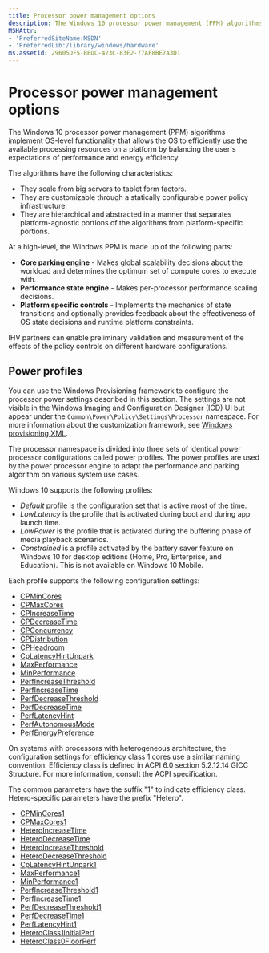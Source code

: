 ```yaml
---
title: Processor power management options
description: The Windows 10 processor power management (PPM) algorithms implement OS-level functionality that allows the OS to efficiently use the available processing resources on a platform by balancing the user's expectations of performance and energy efficiency.
MSHAttr:
- 'PreferredSiteName:MSDN'
- 'PreferredLib:/library/windows/hardware'
ms.assetid: 29605DF5-BEDC-423C-83E2-77AF8BE7A3D1
---
```


# Processor power management options


The Windows 10 processor power management (PPM) algorithms implement OS-level functionality that allows the OS to efficiently use the available processing resources on a platform by balancing the user's expectations of performance and energy efficiency.

The algorithms have the following characteristics:

-   They scale from big servers to tablet form factors.
-   They are customizable through a statically configurable power policy infrastructure.
-   They are hierarchical and abstracted in a manner that separates platform-agnostic portions of the algorithms from platform-specific portions.

At a high-level, the Windows PPM is made up of the following parts:

-   **Core parking engine** - Makes global scalability decisions about the workload and determines the optimum set of compute cores to execute with.
-   **Performance state engine** - Makes per-processor performance scaling decisions.
-   **Platform specific controls** - Implements the mechanics of state transitions and optionally provides feedback about the effectiveness of OS state decisions and runtime platform constraints.

IHV partners can enable preliminary validation and measurement of the effects of the policy controls on different hardware configurations.

## <span id="Power_profiles"></span><span id="power_profiles"></span><span id="POWER_PROFILES"></span>Power profiles


You can use the Windows Provisioning framework to configure the processor power settings described in this section. The settings are not visible in the Windows Imaging and Configuration Designer (ICD) UI but appear under the `Common\Power\Policy\Settings\Processor` namespace. For more information about the customization framework, see [Windows provisioning XML](https://msdn.microsoft.com/library/windows/hardware/dn898375(v=vs.85).aspx).

The processor namespace is divided into three sets of identical power processor configurations called power profiles. The power profiles are used by the power processor engine to adapt the performance and parking algorithm on various system use cases.

Windows 10 supports the following profiles:

-   *Default* profile is the configuration set that is active most of the time.
-   *LowLatency* is the profile that is activated during boot and during app launch time.
-   *LowPower* is the profile that is activated during the buffering phase of media playback scenarios.
-   *Constrained* is a profile activated by the battery saver feature on Windows 10 for desktop editions (Home, Pro, Enterprise, and Education). This is not available on Windows 10 Mobile.

Each profile supports the following configuration settings:

-   [CPMinCores](options-for-core-parking-cpmincores.md)
-   [CPMaxCores](options-for-core-parking-cpmaxcores.md)
-   [CPIncreaseTime](options-for-core-parking-cpincreasetime.md)
-   [CPDecreaseTime](options-for-core-parking-cpdecreasetime.md)
-   [CPConcurrency](options-for-core-parking-cpconcurrency.md)
-   [CPDistribution](options-for-core-parking-cpdistribution.md)
-   [CPHeadroom](options-for-core-parking-cpheadroom.md)
-   [CpLatencyHintUnpark](options-for-core-parking-cplatencyhintunpark.md)
-   [MaxPerformance](options-for-perf-state-engine-maxperformance.md)
-   [MinPerformance](options-for-perf-state-engine-minperformance.md)
-   [PerfIncreaseThreshold](options-for-perf-state-engine-perfincreasethreshold.md)
-   [PerfIncreaseTime](options-for-perf-state-engine-perfincreasetime.md)
-   [PerfDecreaseThreshold](options-for-perf-state-engine-perfdecreasethreshold.md)
-   [PerfDecreaseTime](options-for-perf-state-engine-perfdecreasetime.md)
-   [PerfLatencyHint](options-for-perf-state-engine-perflatencyhint.md)
-   [PerfAutonomousMode](options-for-perf-state-engine-perfautonomousmode.md)
-   [PerfEnergyPreference](options-for-perf-state-engine-perfenergypreference.md)

On systems with processors with heterogeneous architecture, the configuration settings for efficiency class 1 cores use a similar naming convention. Efficiency class is defined in ACPI 6.0 section 5.2.12.14 GICC Structure. For more information, consult the ACPI specification.

The common parameters have the suffix "1" to indicate efficiency class. Hetero-specific parameters have the prefix "Hetero".

-   [CPMinCores1](options-for-core-parking-cpmincores.md)
-   [CPMaxCores1](options-for-core-parking-cpmaxcores.md)
-   [HeteroIncreaseTime](configuration-for-hetero-power-scheduling-heteroincreasetime.md)
-   [HeteroDecreaseTime](configuration-for-hetero-power-scheduling-heterodecreasetime.md)
-   [HeteroIncreaseThreshold](configuration-for-hetero-power-scheduling-heteroincreasethreshold.md)
-   [HeteroDecreaseThreshold](configuration-for-hetero-power-scheduling-heterodecreasethreshold.md)
-   [CpLatencyHintUnpark1](options-for-core-parking-cplatencyhintunpark.md)
-   [MaxPerformance1](options-for-perf-state-engine-maxperformance.md)
-   [MinPerformance1](options-for-perf-state-engine-minperformance.md)
-   [PerfIncreaseThreshold1](options-for-perf-state-engine-perfincreasethreshold.md)
-   [PerfIncreaseTime1](options-for-perf-state-engine-perfincreasetime.md)
-   [PerfDecreaseThreshold1](options-for-perf-state-engine-perfdecreasethreshold.md)
-   [PerfDecreaseTime1](options-for-perf-state-engine-perfdecreasetime.md)
-   [PerfLatencyHint1](options-for-perf-state-engine-perflatencyhint.md)
-   [HeteroClass1InitialPerf](configuration-for-hetero-power-scheduling-heteroclass1initialperf.md)
-   [HeteroClass0FloorPerf](configuration-for-hetero-power-scheduling-heteroclass0floorperf.md)


